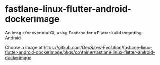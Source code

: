 # fastlane-linux-flutter-android-dockerimage
An image for eventual CI, using Fastlane for a Flutter build targetting Android

Choose a image at https://github.com/GeoSales-Evolution/fastlane-linux-flutter-android-dockerimage/pkgs/container/fastlane-linux-flutter-android-dockerimage
